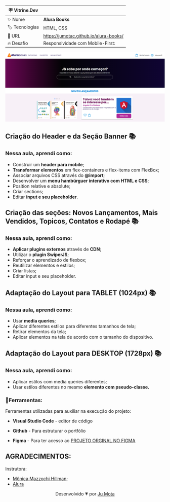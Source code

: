 | :placard: Vitrine.Dev |     |
| ------------- | --- |
| :sparkles: Nome | **Alura Books** 
| :label: Tecnologias | HTML, CSS 
| :rocket: URL | https://jumotac.github.io/alura-books/
| :fire: Desafio | Responsividade com Mobile-First:

<!-- Inserir imagem com a #vitrinedev ao final do link -->
![](https://raw.githubusercontent.com/jumotac/alura-books/b1b7fe4d1388e2306788334c3a1468085c82cd68/img/alura-books.png#vitrinedev)


## Criação do Header e da Seção Banner :books:

### Nessa aula, aprendi como:
- Construir um **header para mobile**;
- **Transformar elementos** em flex-containers e flex-items com FlexBox;
- Associar arquivos CSS através do **@import**;
- Desenvolver um **menu hambúrguer interativo com HTML e CSS**;
- Position relative e absolute;
- Criar sections;
- Editar **input e seu placeholder**.

## Criação das seções: Novos Lançamentos, Mais Vendidos, Topicos, Contatos e Rodapé :books:

### Nessa aula, aprendi como:
- **Aplicar plugins externos** através de **CDN**;
- Utilizar o **plugin SwiperJS**;
- Reforçar o aprendizado de flexbox;
- Reutilizar elementos e estilos;
- Criar listas;
- Editar input e seu placeholder.

## Adaptação do Layout para TABLET (1024px) :books:

### Nessa aula, aprendi como:
- Usar **media queries**;
- Aplicar diferentes estilos para diferentes tamanhos de tela;
- Retirar elementos da tela;
- Aplicar elementos na tela de acordo com o tamanho do dispositivo.

## Adaptação do Layout para DESKTOP (1728px) :books:


### Nessa aula, aprendi como:
- Aplicar estilos com media queries diferentes;
- Usar estilos diferentes no mesmo **elemento com pseudo-classe.**


### :wrench:Ferramentas:

Ferramentas utilizadas para auxiliar na execução do projeto:

- **Visual Studio Code** - editor de código

- **Github** - Para estruturar o portfólio 

- **Figma** - Para ter acesso ao [PROJETO ORGINAL NO FIGMA](https://www.figma.com/file/sSMbIqKaGBd66Y8roxTk2p/AluraBooks?node-id=37%3A94) 

## AGRADECIMENTOS:

Instrutora:
- [Mônica Mazzochi Hillman](https://www.linkedin.com/in/monicamhillman/);
- [Alura](www.alura.com.br)   


 <p align="center">Desenvolvido 💗 por <a href="https://github.com/jumotac">Ju Mota</a></p>

